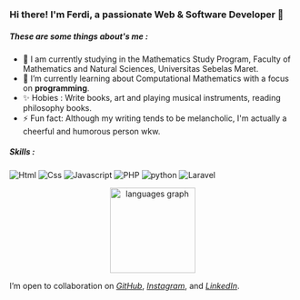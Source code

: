 ### Hi there! I'm Ferdi, a passionate Web & Software Developer 👋

##### These are some things about's me :
- 🔭 I am currently studying in the Mathematics Study Program, Faculty of Mathematics and Natural Sciences, Universitas Sebelas Maret.
- 🌱 I’m currently learning about Computational Mathematics with a focus on **programming**.
- ✨ Hobies : Write books, art and playing musical instruments, reading philosophy books.
- ⚡ Fun fact: Although my writing tends to be melancholic, I'm actually a cheerful and humorous person wkw.

##### Skills :
![Html](https://img.shields.io/badge/HTML5-E34F26?style=for-the-badge&logo=html5&logoColor=white) ![Css](https://img.shields.io/badge/CSS3-1572B6?style=for-the-badge&logo=css3&logoColor=white) ![Javascript](https://img.shields.io/badge/JavaScript-323330?style=for-the-badge&logo=javascript&logoColor=F7DF1E) ![PHP](https://img.shields.io/badge/PHP-777BB4?style=for-the-badge&logo=php&logoColor=white) ![python](https://img.shields.io/badge/Python-FFD43B?style=for-the-badge&logo=python&logoColor=blue) ![Laravel](https://img.shields.io/badge/Laravel-FF2D20?style=for-the-badge&logo=laravel&logoColor=white)

<div align="center">
  <img src="https://github-readme-stats.vercel.app/api/top-langs?username=ferdibytwer&locale=en&hide_title=false&layout=compact&card_width=320&langs_count=5&theme=dracula&hide_border=false" height="150" alt="languages graph"  />
</div>

I’m open to collaboration on [*GitHub*](https://github.com/ferdibytwer), [*Instagram*](https://www.instagram.com/_z1729), and [*LinkedIn*](https://www.linkedin.com/in/bayu-ferdianto1729).

